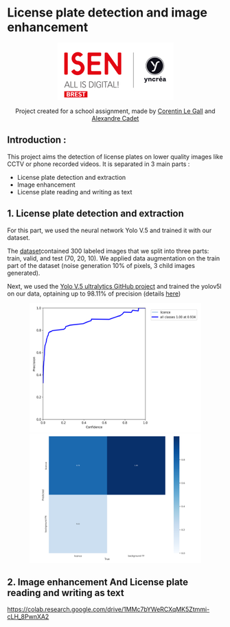 # License plate detection and image enhancement
<p align="center">
    <img src='https://github.com/Kernic/License_plate_detection_and_image_enhancement/blob/main/school_logo.jpg?raw=true'></img>
</p>
<p align="center">
    Project created for a school assignment, made by <a href='https://github.com/Kernic'>Corentin Le Gall</a> and <a href='https://github.com/acadet22'>Alexandre Cadet</a>
</p>

## Introduction :

This project aims the detection of license plates on lower quality images like CCTV or phone recorded videos. 
It is separated in 3 main parts :
- License plate detection and extraction 
- Image enhancement 
- License plate reading and writing as text

## 1. License plate detection and extraction

For this part, we used the neural network Yolo V.5 and trained it with our dataset.

The <a href='https://github.com/Kernic/License_plate_detection_and_image_enhancement/tree/main/dataset'>dataset</a>contained 300 labeled images that we split into three parts: train, valid, and test (70, 20, 10). We applied data augmentation on the train part of the dataset (noise generation 10% of pixels, 3 child images generated).

Next, we used the <a href='https://github.com/ultralytics/yolov5'>Yolo V.5 ultralytics GitHub project</a> and trained the yolov5l on our data, optaining up to 98.11% of precision (details <a href='https://wandb.ai/kernic/train/runs/2f8ncml1?workspace=user-kernic'>here</a>)

<p align="center">
    <img src='https://github.com/Kernic/License_plate_detection_and_image_enhancement/blob/main/weights/Yolov5/infos/P_curve.png?raw=true' width='400' height='300'>
    <img src='https://github.com/Kernic/License_plate_detection_and_image_enhancement/blob/main/weights/Yolov5/infos/confusion_matrix.png?raw=true' width='400' height='300'>
</p>

## 2. Image enhancement And License plate reading and writing as text
https://colab.research.google.com/drive/1MMc7bYWeRCXqMK5Ztmmi-cLH_8PwnXA2


